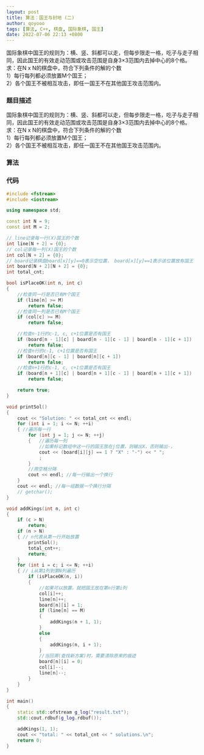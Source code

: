 ```yaml
---
layout: post
title: 算法：国王与封地 (二)
author: qoyooo
tags: [算法, C++, 棋盘, 国际象棋, 国王]
date: 2022-07-06 22:13 +0800
---
```

国际象棋中国王的规则为：横、竖、斜都可以走，但每步限走一格，吃子与走子相同，因此国王的有效走动范围或攻击范围是自身3×3范围内去掉中心的8个格。<br>
求：在N x N的棋盘中，符合下列条件的解的个数<br>1）每行每列都必须放置M个国王；<br>2）各个国王不被相互攻击，即任一国王不在其他国王攻击范围内。

### 题目描述

国际象棋中国王的规则为：横、竖、斜都可以走，但每步限走一格，吃子与走子相同，因此国王的有效走动范围或攻击范围是自身3×3范围内去掉中心的8个格。<br>
求：在N x N的棋盘中，符合下列条件的解的个数<br>1）每行每列都必须放置M个国王；<br>2）各个国王不被相互攻击，即任一国王不在其他国王攻击范围内。


### 算法


### 代码

``` C++
#include <fstream>
#include <iostream>

using namespace std;

const int N = 9;
const int M = 2;

// line记录每一行(X)国王的个数
int line[N + 2] = {0};
// col记录每一列(X)国王的个数
int col[N + 2] = {0};
// board记录棋盘board[x][y]==0表示空位置， board[x][y]==1表示该位置放有国王
int board[N + 2][N + 2] = {0};
int total_cnt;

bool isPlaceOK(int n, int c)
{
	//检查同一行是否已有M个国王
	if (line[n] >= M)
		return false;
	//检查同一列是否已有M个国王
	if (col[c] >= M)
		return false;

	//检查n-1行的c-1, c, c+1位置是否有国王
	if (board[n - 1][c] | board[n - 1][c - 1] | board[n - 1][c + 1])
		return false;
	//检查n行的c-1, c+1位置是否有国王
	if (board[n][c - 1] | board[n][c + 1])
		return false;
	//检查n+1行的c-1, c, c+1位置是否有国王
	if (board[n + 1][c] | board[n + 1][c - 1] | board[n + 1][c + 1])
		return false;

	return true;
}

void printSol()
{
	cout << "Solution: " << total_cnt << endl;
	for (int i = 1; i <= N; ++i)
	{ //遍历每一行
		for (int j = 1; j <= N; ++j)
		{	//遍历每一列
			//如果标记数组中这一行的国王放在j位置，则输出X，否则输出-，
			cout << (board[i][j] == 1 ? "X" : "-") << " ";
			;
		}
		//用空格分隔
		cout << endl; //每一行输出一个换行
	}
	cout << endl; //每一组数据一个换行分隔
	// getchar();
}

void addKings(int n, int c)
{
	if (c > N)
		return;
	if (n > N)
	{ // n代表从第一行开始放置
		printSol();
		total_cnt++;
		return;
	}
	for (int i = c; i <= N; ++i)
	{ // i从第1列到第N列遍历
		if (isPlaceOK(n, i))
		{
			//如果可以放置，就把国王放在第n行第i列
			col[i]++; 
			line[n]++;
			board[n][i] = 1;
			if (line[n] == M)
			{
				addKings(n + 1, 1);
			}
			else
			{
				addKings(n, i + 1);
			}
			//当回溯(查找新方案)时，需要清除原来的痕迹
			board[n][i] = 0;
			col[i]--;
			line[n]--;
		}
	}
}

int main()
{
	static std::ofstream g_log("result.txt");
	std::cout.rdbuf(g_log.rdbuf());

	addKings(1, 1);
	cout << "total: " << total_cnt << " solutions.\n";
	return 0;
}
```
